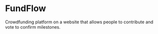 # FundFlow
Crowdfunding platform on a website that allows people to contribute and vote to confirm milestones.
